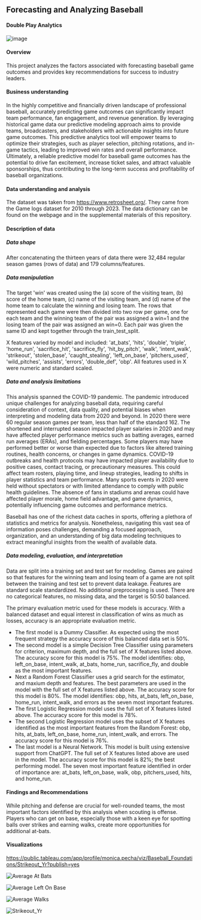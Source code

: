 ## Forecasting and Analyzing Baseball
#### Double Play Analytics

![image](https://github.com/pecham1911/Double_Play_Analytics/assets/159095917/659eea84-0506-47f5-acad-eae626e2b7d7)

#### Overview
This project analyzes the factors associated with forecasting baseball game outcomes and provides key recommendations for success to industry leaders.

#### Business understanding
In the highly competitive and financially driven landscape of professional baseball, accurately predicting game outcomes can significantly impact team performance, fan engagement, and revenue generation. By leveraging historical game data our predictive modeling approach aims to provide teams, broadcasters, and stakeholders with actionable insights into future game outcomes. This predictive analytics tool will empower teams to optimize their strategies, such as player selection, pitching rotations, and in-game tactics, leading to improved win rates and overall performance. Ultimately, a reliable predictive model for baseball game outcomes has the potential to drive fan excitement, increase ticket sales, and attract valuable sponsorships, thus contributing to the long-term success and profitability of baseball organizations.

#### Data understanding and analysis
The dataset was taken from https://www.retrosheet.org/. They came from the Game logs dataset for 2010 through 2023. The data dictionary can be found on the webpage and in the supplemental materials of this repository.

#### Description of data
##### Data shape
After concatenating the thirteen years of data there were 32,484 regular season games (rows of data) and 179 columns/features. 

##### Data manipulation
The target 'win' was created using the (a) score of the visiting team, (b) score of the home team, (c) name of the visiting team, and (d) name of the home team to calculate the winning and losing team. The rows that represented each game were then divided into two row per game, one for each team and the winning team of the pair was assigned a win=1 and the losing team of the pair was assigned an win=0. Each pair was given the same ID and kept together through the train_test_split. 

X features varied by model and included: 'at_bats', 'hits', 'double', 'triple', 'home_run', 'sacrifice_hit', 'sacrifice_fly', 'hit_by_pitch', 'walk', 'intent_walk', 'strikeout', 'stolen_base', 'caught_stealing', 'left_on_base', 'pitchers_used', 'wild_pitches', 'assists', 'errors', 'double_def', 'obp'. All features used in X were numeric and standard scaled. 

##### Data and analysis limitations
This analysis spanned the COVID-19 pandemic. The pandemic introduced unique challenges for analyzing baseball data, requiring careful consideration of context, data quality, and potential biases when interpreting and modeling data from 2020 and beyond. In 2020 there were 60 regular season games per team, less than half of the standard 162. The shortened and interrupted season impacted player salaries in 2020 and may have affected player performance metrics such as batting averages, earned run averages (ERAs), and fielding percentages. Some players may have performed better or worse than expected due to factors like altered training routines, health concerns, or changes in game dynamics. COVID-19 outbreaks and health protocols may have impacted player availability due to positive cases, contact tracing, or precautionary measures. This could affect team rosters, playing time, and lineup strategies, leading to shifts in player statistics and team performance. Many sports events in 2020 were held without spectators or with limited attendance to comply with public health guidelines. The absence of fans in stadiums and arenas could have affected player morale, home field advantage, and game dynamics, potentially influencing game outcomes and performance metrics.

Baseball has one of the richest data caches in sports, offering a plethora of statistics and metrics for analysis. Nonetheless, navigating this vast sea of information poses challenges, demanding a focused approach, organization, and an understanding of big data modeling techniques to extract meaningful insights from the wealth of available data.

##### Data modeling, evaluation, and interpretation
Data are split into a training set and test set for modeling. Games are paired so that features for the winning team and losing team of a game are not split between the training and test set to prevent data leakage. Features are standard scale standardized. No additional preprocessing is used. There are no categorical features, no missing data, and the target is 50:50 balanced. 

The primary evaluation metric used for these models is accuracy. With a balanced dataset and equal interest in classification of wins as much as losses, accuracy is an appropriate evaluation metric.

- The first model is a Dummy Classifier. As expected using the most frequent strategy the accuracy score of this balanced data set is 50%. 
- The second model is a simple Decision Tree Classifier using parameters for criterion, maximum depth, and the full set of X features listed above. The accuracy score for this model is 75%. The model identifies: obp, left_on_base, intent_walk, at_bats, home_run, sacrifice_fly, and double as the most important features.
- Next a Random Forest Classifier uses a grid search for the estimator, and maxium depth and features. The best parameters are used in the model with the full set of X features listed above. The accuracy score for this model is 80%. The model identifies: obp, hits, at_bats, left_on_base, home_run, intent_walk, and errors as the seven most important features.
- The first Logistic Regression model uses the full set of X features listed above. The accuracy score for this model is 78%.
- The second Logistic Regression model uses the subset of X features identified as the most important features from the Random Forest: obp, hits, at_bats, left_on_base, home_run, intent_walk, and errors. The accuracy score for this model is 76%.
- The last model is a Neural Network. This model is built using extensive support from ChatGPT. The full set of X features listed above are used in the model. The accuracy score for this model is 82%; the best performing model. The seven most important feature identified in order of importance are: at_bats, left_on_base, walk, obp, pitchers_used, hits, and home_run.

#### Findings and Recommendations
While pitching and defense are crucial for well-rounded teams, the most important factors identified by this analysis when scouting is offense. Players who can get on base, especially those with a keen eye for spotting balls over strikes and earning walks, create more opportunities for additional at-bats.

  
#### Visualizations

https://public.tableau.com/app/profile/monica.pecha/viz/Baseball_Foundations/Strikeout_Yr?publish=yes

![Average At Bats](https://github.com/pecham1911/Double_Play_Analytics/assets/159095917/47a570f3-4ee3-46d6-a775-c606cef784ff)


![Average Left On Base](https://github.com/pecham1911/Double_Play_Analytics/assets/159095917/e6435432-f975-41fe-a244-e83139ca89c9)


![Average Walks](https://github.com/pecham1911/Double_Play_Analytics/assets/159095917/26a08881-13b1-4357-b29a-d13467628444)


![Strikeout_Yr](https://github.com/pecham1911/Double_Play_Analytics/assets/159095917/1d634591-97f6-491b-967e-0addc69d447d)
